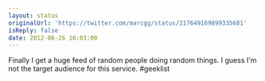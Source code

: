 ```yaml
---
layout: status
originalUrl: 'https://twitter.com/marcgg/status/217649169899335681'
isReply: false
date: 2012-06-26 16:03:00
---
```


Finally I get a huge feed of random people doing random things. I guess I'm not the target audience for this service. #geeklist
